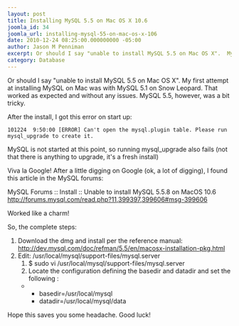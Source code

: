```yaml
---
layout: post
title: Installing MySQL 5.5 on Mac OS X 10.6
joomla_id: 34
joomla_url: installing-mysql-55-on-mac-os-x-106
date: 2010-12-24 08:25:00.000000000 -05:00
author: Jason M Penniman
excerpt: Or should I say "unable to install MySQL 5.5 on Mac OS X".  My first attempt at installing MySQL on Mac was with MySQL 5.1 on Snow Leopard.  That worked as expected and without any issues.  MySQL 5.5, however, was a bit tricky...
category: Database
---
```

Or should I say "unable to install MySQL 5.5 on Mac OS X".  My first attempt at installing MySQL on Mac was with MySQL 5.1 on Snow Leopard.  That worked as expected and without any issues.  MySQL 5.5, however, was a bit tricky.

After the install, I got this error on start up:

```
101224  9:50:00 [ERROR] Can't open the mysql.plugin table. Please run mysql_upgrade to create it.
```

MySQL is not started at this point, so running mysql_upgrade also fails (not that there is anything to upgrade, it's a fresh install)

Viva la Google!  After a little digging on Google (ok, a lot of digging), I found this article in the MySQL forums:

MySQL Forums :: Install :: Unable to install MySQL 5.5.8 on MacOS 10.6 <a href="http://forums.mysql.com/read.php?11,399397,399606#msg-399606">http://forums.mysql.com/read.php?11,399397,399606#msg-399606</a>

Worked like a charm!

So, the complete steps:

<ol>
<li>Download the dmg and install per the reference manual:  <a href="http://dev.mysql.com/doc/refman/5.5/en/macosx-installation-pkg.html">http://dev.mysql.com/doc/refman/5.5/en/macosx-installation-pkg.html</a></li>
<li>Edit: /usr/local/mysql/support-files/mysql.server<ol>
<li>$ sudo vi /usr/local/mysql/support-files/mysql.server</li>
<li>Locate the configuration defining the basedir and datadir and set the following : </li>
</ol>
<ul>
<li> 
<ul>
<li>basedir=/usr/local/mysql </li>
<li>datadir=/usr/local/mysql/data</li>
</ul>
</li>
</ul>
</li>
</ol>
<p>Hope this saves you some headache.  Good luck!</p>
<div></div>
